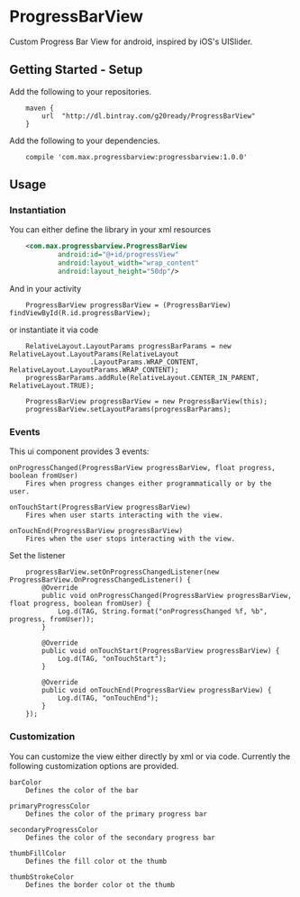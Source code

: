 # ProgressBarView

Custom Progress Bar View for android, inspired by iOS's UISlider.

## Getting Started - Setup

Add the following to your repositories.

```
    maven {
        url  "http://dl.bintray.com/g20ready/ProgressBarView"
    }
```

Add the following to your dependencies.

```
    compile 'com.max.progressbarview:progressbarview:1.0.0'
```

## Usage

### Instantiation

You can either define the library in your xml resources

```xml
    <com.max.progressbarview.ProgressBarView
            android:id="@+id/progressView"
            android:layout_width="wrap_content"
            android:layout_height="50dp"/>
```

And in your activity

```
    ProgressBarView progressBarView = (ProgressBarView) findViewById(R.id.progressBarView);
```

or instantiate it via code

```
    RelativeLayout.LayoutParams progressBarParams = new RelativeLayout.LayoutParams(RelativeLayout
                    .LayoutParams.WRAP_CONTENT, RelativeLayout.LayoutParams.WRAP_CONTENT);
    progressBarParams.addRule(RelativeLayout.CENTER_IN_PARENT, RelativeLayout.TRUE);

    ProgressBarView progressBarView = new ProgressBarView(this);
    progressBarView.setLayoutParams(progressBarParams); 
```

### Events 

This ui component provides 3 events:

    onProgressChanged(ProgressBarView progressBarView, float progress, boolean fromUser)
        Fires when progress changes either programmatically or by the user.
        
    onTouchStart(ProgressBarView progressBarView)
        Fires when user starts interacting with the view.
        
    onTouchEnd(ProgressBarView progressBarView)
        Fires when the user stops interacting with the view.

Set the listener
         
```
    progressBarView.setOnProgressChangedListener(new ProgressBarView.OnProgressChangedListener() {
        @Override
        public void onProgressChanged(ProgressBarView progressBarView, float progress, boolean fromUser) {
            Log.d(TAG, String.format("onProgressChanged %f, %b", progress, fromUser));
        }

        @Override
        public void onTouchStart(ProgressBarView progressBarView) {
            Log.d(TAG, "onTouchStart");
        }

        @Override
        public void onTouchEnd(ProgressBarView progressBarView) {
            Log.d(TAG, "onTouchEnd");
        }
    });
```

### Customization

You can customize the view either directly by xml or via code. Currently the following customization
options are provided.

    barColor
        Defines the color of the bar 
    
    primaryProgressColor
        Defines the color of the primary progress bar
    
    secondaryProgressColor
        Defines the color of the secondary progress bar
        
    thumbFillColor
        Defines the fill color ot the thumb
        
    thumbStrokeColor
        Defines the border color ot the thumb